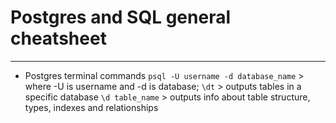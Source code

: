 # Postgres and SQL general cheatsheet

---

- Postgres terminal commands
  `psql -U username -d database_name` > where -U is username and -d is database;
  `\dt` > outputs tables in a specific database
  `\d table_name` > outputs info about table structure, types, indexes and relationships
